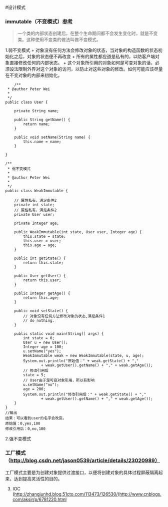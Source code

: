 #设计模式

### immutable（不变模式）[参考](http://www.iteye.com/topic/959751)

>一个类的内部状态创建后，在整个生命期间都不会发生变化时，就是不变类。这种使用不变类的做法叫做不变模式。 

1.弱不变模式
    + 对象没有任何方法会修改对象的状态，当对象的构造函数的状态初始化之后，对象的状态便不再改变
    + 所有的属性都应道是私有的，以防客户端对象直接修改任何的内部状态。
    + 这个对象所引用的对象如何是可变对象的话，必须设法限制外界对这个对象的访问，以防止对这些对象的修改。如何可能应该尽量在不变对象的内部来初始化。

```
    /** 
 * @author Peter Wei 
 *  
 */  
public class User {  
  
    private String name;  
  
    public String getName() {  
        return name;  
    }  
  
    public void setName(String name) {  
        this.name = name;  
    }  
  
}  
  
/** 
 * 弱不变模式 
 *  
 * @author Peter Wei 
 *  
 */  
public class WeakImmutable {  
  
    // 属性私有，满足条件2  
    private int state;  
    // 属性私有，满足条件2  
    private User user;  
  
    private Integer age;  
  
    public WeakImmutable(int state, User user, Integer age) {  
        this.state = state;  
        this.user = user;  
        this.age = age;  
    }  
  
    public int getState() {  
        return this.state;  
    }  
  
    public User getUser() {  
        return this.user;  
    }  
  
    public Integer getAge() {  
        return this.age;  
    }  
  
    public void setState() {  
        // 对象没有任何方法修改对象的状态,满足条件1  
        // do nothing.  
    }  
  
    public static void main(String[] args) {  
        int state = 0;  
        User u = new User();  
        Integer age = 100;  
        u.setName("yes");  
        WeakImmutable weak = new WeakImmutable(state, u, age);  
        System.out.println("原始值：" + weak.getState() + ","  
                + weak.getUser().getName() + "," + weak.getAge());  
        // 修改引用后  
        state = 5;  
        // User由于是可变对象引用，所以有影响  
        u.setName("no");  
        age = 200;  
        System.out.println("修改引用后：" + weak.getState() + ","  
                + weak.getUser().getName() + "," + weak.getAge());  
    }  
} 
//输出
结果：可以看到user的名字会改变。 
原始值：0,yes,100 
修改引用后：0,no,100 
```


2.强不变模式

### 工厂模式（http://blog.csdn.net/jason0539/article/details/23020989）

工厂模式主要是为创建对象提供过渡接口，以便将创建对象的具体过程屏蔽隔离起来，达到提高灵活性的目的。

3. IOC (http://zhangjunhd.blog.51cto.com/113473/126530/)http://www.cnblogs.com/aksir/p/6781220.html
